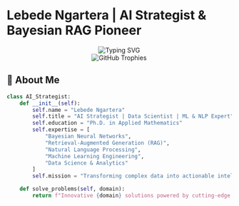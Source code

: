 #  Lebede Ngartera | AI Strategist & Bayesian RAG Pioneer

<div align="center">
  <img src="https://readme-typing-svg.herokuapp.com?font=Fira+Code&size=32&duration=2800&pause=2000&color=A855F7&center=true&vCenter=true&width=940&lines=AI+Strategist+%7C+Data+Scientist+%7C+ML+%26+NLP+Expert;Ph.D.+in+Applied+Mathematics+%7C+Bayesian+RAG+Researcher;Transforming+Data+into+Intelligence+%26+Automation" alt="Typing SVG" />
</div>

<div align="center">
  <img src="https://github-profile-trophy.vercel.app/?username=Teraces12&theme=tokyonight&no-frame=true&no-bg=true&row=1&column=7" alt="GitHub Trophies" />
</div>

## 🌟 About Me

```python
class AI_Strategist:
    def __init__(self):
        self.name = "Lebede Ngartera"
        self.title = "AI Strategist | Data Scientist | ML & NLP Expert"
        self.education = "Ph.D. in Applied Mathematics"
        self.expertise = [
            "Bayesian Neural Networks",
            "Retrieval-Augmented Generation (RAG)",
            "Natural Language Processing",
            "Machine Learning Engineering",
            "Data Science & Analytics"
        ]
        self.mission = "Transforming complex data into actionable intelligence and automation solutions"

    def solve_problems(self, domain):
        return f"Innovative {domain} solutions powered by cutting-edge AI research"
